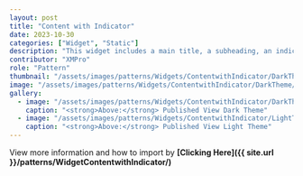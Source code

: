 ```yaml
---
layout: post
title: "Content with Indicator"
date: 2023-10-30
categories: ["Widget", "Static"]
description: "This widget includes a main title, a subheading, an indicator, and more detailed content below."
contributor: "XMPro"
role: "Pattern"
thumbnail: "/assets/images/patterns/Widgets/ContentwithIndicator/DarkTheme/ContentwithIndicatorPublishedMode.png"
image: "/assets/images/patterns/Widgets/ContentwithIndicator/DarkTheme/ContentwithIndicatorPublishedMode.png"
gallery:
  - image: "/assets/images/patterns/Widgets/ContentwithIndicator/DarkTheme/ContentwithIndicatorPublishedMode.png"
    caption: "<strong>Above:</strong> Published View Dark Theme"
  - image: "/assets/images/patterns/Widgets/ContentwithIndicator/LightTheme/ContentwithIndicatorPublishedMode.png"
    caption: "<strong>Above:</strong> Published View Light Theme"
---
```


View more information and how to import by <strong>[Clicking Here]({{ site.url }}/patterns/WidgetContentwithIndicator/)</strong>